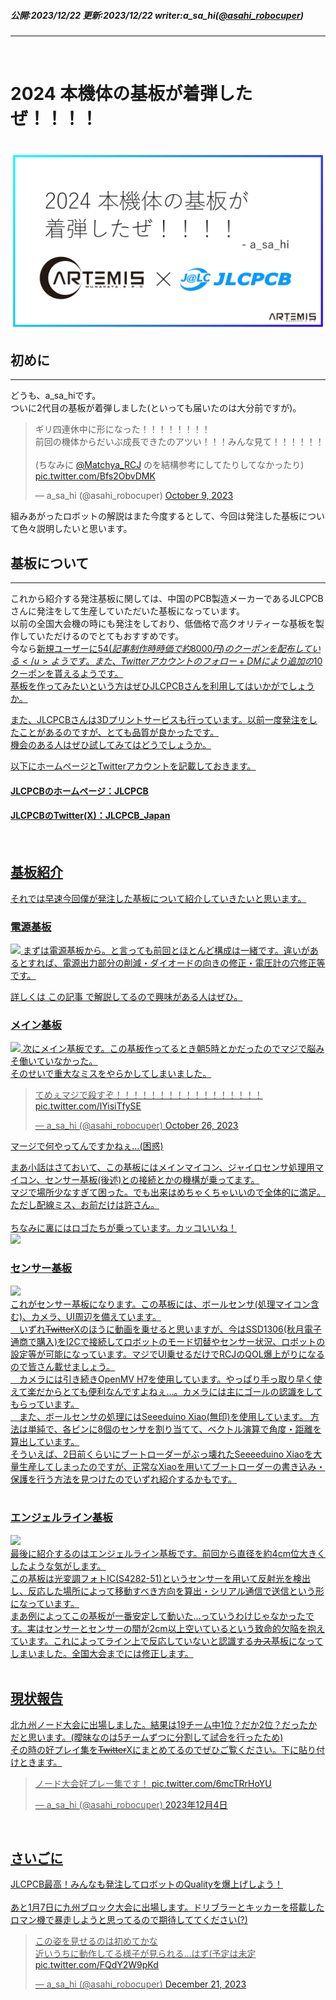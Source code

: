 ##### 公開:2023/12/22 更新:2023/12/22 writer:a_sa_hi([@asahi_robocuper](https://twitter.com/asahi_robocuper))
---
<br>

# 2024 本機体の基板が着弾したぜ！！！！

<br>
<img src="title.png" class="postpic"> 
<br>

## 初めに
---
どうも、a_sa_hiです。<br>
ついに2代目の基板が着弾しました(といっても届いたのは大分前ですが)。<br>

<blockquote class="twitter-tweet" data-theme="dark"><p lang="ja" dir="ltr">ギリ四連休中に形になった！！！！！！！！ <br>前回の機体からだいぶ成長できたのアツい！！！みんな見て！！！！！！ <br><br>(ちなみに <a href="https://twitter.com/Matchya_RCJ?ref_src=twsrc%5Etfw">@Matchya_RCJ</a> のを結構参考にしてたりしてなかったり) <a href="https://t.co/Bfs2ObvDMK">pic.twitter.com/Bfs2ObvDMK</a></p>&mdash; a_sa_hi (@asahi_robocuper) <a href="https://twitter.com/asahi_robocuper/status/1711258278968377754?ref_src=twsrc%5Etfw">October 9, 2023</a></blockquote> <script async src="https://platform.twitter.com/widgets.js" charset="utf-8"></script>

組みあがったロボットの解説はまた今度するとして、今回は発注した基板について色々説明したいと思います。<br>

## 基板について
---
これから紹介する発注基板に関しては、中国のPCB製造メーカーであるJLCPCBさんに発注をして生産していただいた基板になっています。<br>
以前の全国大会機の時にも発注をしており、低価格で高クオリティーな基板を製作していただけるのでとてもおすすめです。<br>
今なら<u>新規ユーザーに54$(記事制作時時価で約8000円)のクーポンを配布している</u>ようです。また、Twitterアカウントのフォロー+DMにより追加の10$クーポンを貰えるようです。<br>
基板を作ってみたいという方はぜひJLCPCBさんを利用してはいかがでしょうか。

また、JLCPCBさんは3Dプリントサービスも行っています。以前一度発注をしたことがあるのですが、とても品質が良かったです。<br>
機会のある人はぜひ試してみてはどうでしょうか。<br>

以下にホームページとTwitterアカウントを記載しておきます。<br>

#### JLCPCBのホームページ：[JLCPCB](https://jlcpcb.com/JPV) <br>
#### JLCPCBのTwitter(X)：[JLCPCB_Japan](https://twitter.com/JLCPCB_Japan)

<br>

## 基板紹介
それでは早速今回僕が発注した基板について紹介していきたいと思います。

### 電源基板
<img src="0.jpg" class="postpic">
まずは電源基板から。と言っても前回とほとんど構成は一緒です。違いがあるとすれば、電源出力部分の削減・ダイオードの向きの修正・電圧計の穴修正等です。<br>

詳しくは [この記事](https://munako-artemis.github.io/blog/20231012/index.html)
で解説してるので興味がある人はぜひ。<br>

### メイン基板
<img src="1.jpg" class="postpic">
次にメイン基板です。この基板作ってるとき朝5時とかだったのでマジで脳みそ働いていなかった。<br>
そのせいで重大なミスをやらかしてしまいました。
<blockquote class="twitter-tweet" data-theme="dark"><p lang="ja" dir="ltr">てめぇマジで殺すぞ！！！！！！！！！！！！！！！！！ <a href="https://t.co/lYisiTfySE">pic.twitter.com/lYisiTfySE</a></p>&mdash; a_sa_hi (@asahi_robocuper) <a href="https://twitter.com/asahi_robocuper/status/1717454328884236575?ref_src=twsrc%5Etfw">October 26, 2023</a></blockquote> <script async src="https://platform.twitter.com/widgets.js" charset="utf-8"></script>
マージで何やってんですかねぇ…(困惑)<br>

まあ小話はさておいて、この基板にはメインマイコン、ジャイロセンサ処理用マイコン、センサー基板(後述)との接続とかの機構が乗ってます。<br>
マジで場所少なすぎて困った。でも出来はめちゃくちゃいいので全体的に満足。ただし配線ミス、お前だけは許さん。<br>
<br>
ちなみに裏にはロゴたちが乗っています。カッコいいね！<br>
<img src="2.jpg" class="postpic">
<br>

### センサー基板
<img src="4.jpg" class="postpic"><br>
これがセンサー基板になります。この基板には、ボールセンサ(処理マイコン含む)、カメラ、UI周辺を備えています。<br>
　いずれ<strike>Twitter</strike>Xのほうに動画を乗せると思いますが、今はSSD1306(秋月電子通商で購入)をI2Cで接続してロボットのモード切替やセンサー状況、ロボットの設定等が可能になっています。マジでUI乗せるだけでRCJのQOL爆上がりになるので皆さん載せましょう。<br>
　カメラには引き続きOpenMV H7を使用しています。やっぱり手っ取り早く使えて楽だからとても便利なんですよねぇ…。カメラには主にゴールの認識をしてもらっています。<br>
　また、ボールセンサの処理にはSeeeduino Xiao(無印)を使用しています。
方法は単純で、各ピンに8個のセンサを割り当てて、ベクトル演算で角度・距離を算出しています。<br>
そういえば、2日前くらいにブートローダーがぶっ壊れたSeeeeduino Xiaoを大量生産してしまったのですが、正常なXiaoを用いてブートローダーの書き込み・保護を行う方法を見つけたのでいずれ紹介するかもです。<br><br>

### エンジェルライン基板
<img src="3.jpg" class="postpic"><br>
最後に紹介するのはエンジェルライン基板です。前回から直径を約4cm位大きくしたような気がします。<br>
この基板は光変調フォトIC(S4282-51)というセンサーを用いて反射光を検出し、反応した場所によって移動すべき方向を算出・シリアル通信で送信という形になっています。<br>
まあ例によってこの基板が一番安定して動いた…っていうわけじゃなかったです。実はセンサーとセンサーの間が2cm以上空いているという致命的欠陥を抱えています。これによってライン上で反応していないと認識する<strike>カス</strike>基板になってしまいました。全国大会までには修正します。<br><br>

## 現状報告
北九州ノード大会に出場しました。結果は19チーム中1位？だか2位？だったかだと思います。(曖昧なのは5チームずつに分割して試合を行ったため)<br>
その時の好プレイ集を<strike>Twitter</strike>Xにまとめてるのでぜひご覧ください。下に貼り付けときます。
<br>
<blockquote class="twitter-tweet" data-lang="ja" data-theme="dark"><p lang="ja" dir="ltr">ノード大会好プレー集です！ <a href="https://t.co/6mcTRrHoYU">pic.twitter.com/6mcTRrHoYU</a></p>&mdash; a_sa_hi (@asahi_robocuper) <a href="https://twitter.com/asahi_robocuper/status/1731697225498022300?ref_src=twsrc%5Etfw">2023年12月4日</a></blockquote> <script async src="https://platform.twitter.com/widgets.js" charset="utf-8"></script>
<br>

## さいごに
JLCPCB最高！みんなも発注してロボットのQualityを爆上げしよう！<br>
<br>
あと1月7日に九州ブロック大会に出場します。ドリブラーとキッカーを搭載したロマン機で暴走しようと思ってるので期待しててください(?)<br>
<blockquote class="twitter-tweet" data-theme="dark"><p lang="ja" dir="ltr">この姿を見せるのは初めてかな<br>近いうちに動作してる様子が見られる…はず(予定は未定 <a href="https://t.co/FQdY2W9pKd">pic.twitter.com/FQdY2W9pKd</a></p>&mdash; a_sa_hi (@asahi_robocuper) <a href="https://twitter.com/asahi_robocuper/status/1737842911407169832?ref_src=twsrc%5Etfw">December 21, 2023</a></blockquote> <script async src="https://platform.twitter.com/widgets.js" charset="utf-8"></script>